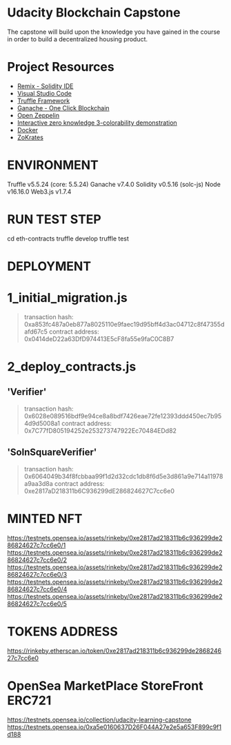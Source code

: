 # Udacity Blockchain Capstone

The capstone will build upon the knowledge you have gained in the course in order to build a decentralized housing product. 

# Project Resources

* [Remix - Solidity IDE](https://remix.ethereum.org/)
* [Visual Studio Code](https://code.visualstudio.com/)
* [Truffle Framework](https://truffleframework.com/)
* [Ganache - One Click Blockchain](https://truffleframework.com/ganache)
* [Open Zeppelin ](https://openzeppelin.org/)
* [Interactive zero knowledge 3-colorability demonstration](http://web.mit.edu/~ezyang/Public/graph/svg.html)
* [Docker](https://docs.docker.com/install/)
* [ZoKrates](https://github.com/Zokrates/ZoKrates)

# ENVIRONMENT 
Truffle v5.5.24 (core: 5.5.24)
Ganache v7.4.0
Solidity v0.5.16 (solc-js)
Node v16.16.0
Web3.js v1.7.4


# RUN TEST STEP
cd eth-contracts
truffle develop
truffle test


# DEPLOYMENT
1_initial_migration.js
======================
   > transaction hash:    0xa853fc487a0eb877a8025110e9faec19d95bff4d3ac04712c8f47355dafd67c5
   > contract address:    0x0414deD22a63DfD974413E5cF8fa55e9faC0C8B7

2_deploy_contracts.js
=====================
   'Verifier'
   --------------------
   > transaction hash:    0x6028e089516bdf9e94ce8a8bdf7426eae72fe12393ddd450ec7b954d9d5008a1
   > contract address:    0x7C77fD805194252e253273747922Ec70484EDd82


   'SolnSquareVerifier'
   ------------------------------
   > transaction hash:    0x6064049b34f8fcbbaa99f1d2d32cdc1db8f6d5e3d861a9e714a11978a9aa3d8a
   > contract address:    0xe2817aD218311b6C936299dE286824627C7cc6e0

# MINTED NFT
https://testnets.opensea.io/assets/rinkeby/0xe2817ad218311b6c936299de286824627c7cc6e0/1
https://testnets.opensea.io/assets/rinkeby/0xe2817ad218311b6c936299de286824627c7cc6e0/2
https://testnets.opensea.io/assets/rinkeby/0xe2817ad218311b6c936299de286824627c7cc6e0/3
https://testnets.opensea.io/assets/rinkeby/0xe2817ad218311b6c936299de286824627c7cc6e0/4
https://testnets.opensea.io/assets/rinkeby/0xe2817ad218311b6c936299de286824627c7cc6e0/5

# TOKENS ADDRESS
https://rinkeby.etherscan.io/token/0xe2817ad218311b6c936299de286824627c7cc6e0

# OpenSea MarketPlace StoreFront ERC721
https://testnets.opensea.io/collection/udacity-learning-capstone
https://testnets.opensea.io/0xa5e0160637D26F044A27e2e5a653F899c9f1d188